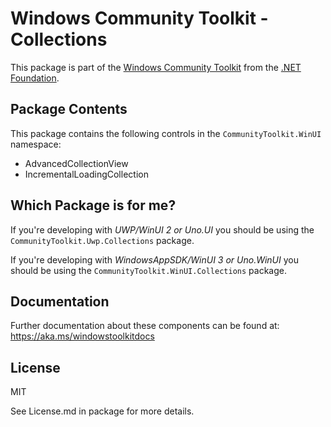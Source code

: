 
# Windows Community Toolkit - Collections

This package is part of the [Windows Community Toolkit](https://aka.ms/toolkit/windows) from the [.NET Foundation](https://dotnetfoundation.org).

## Package Contents

This package contains the following controls in the `CommunityToolkit.WinUI` namespace:

- AdvancedCollectionView
- IncrementalLoadingCollection

## Which Package is for me?

If you're developing with _UWP/WinUI 2 or Uno.UI_ you should be using the `CommunityToolkit.Uwp.Collections` package.

If you're developing with _WindowsAppSDK/WinUI 3 or Uno.WinUI_ you should be using the `CommunityToolkit.WinUI.Collections` package.

## Documentation

Further documentation about these components can be found at: https://aka.ms/windowstoolkitdocs

## License

MIT

See License.md in package for more details.
